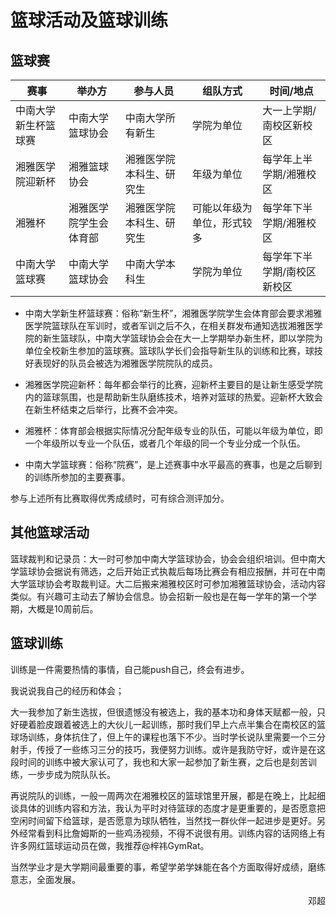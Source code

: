 # 篮球活动及篮球训练

## 篮球赛

|赛事|举办方|参与人员|组队方式|时间/地点|
|----|----|----|----|----|
|中南大学新生杯篮球赛|中南大学篮球协会|中南大学所有新生|学院为单位|大一上学期/南校区新校区|
|湘雅医学院迎新杯|湘雅篮球协会|湘雅医学院本科生、研究生|年级为单位|每学年上半学期/湘雅校区|
|湘雅杯|湘雅医学院学生会体育部|湘雅医学院本科生、研究生|可能以年级为单位，形式较多|每学年下半学期/湘雅校区|
|中南大学篮球赛|中南大学篮球协会|中南大学本科生|学院为单位|每学年下半学期/南校区新校区|

+ 中南大学新生杯篮球赛：俗称“新生杯”，湘雅医学院学生会体育部会要求湘雅医学院篮球队在军训时，或者军训之后不久，在相关群发布通知选拔湘雅医学院的新生篮球队，中南大学篮球协会会在大一上学期举办新生杯，即以学院为单位全校新生参加的篮球赛。篮球队学长们会指导新生队的训练和比赛，球技好表现好的队员会被选为湘雅医学院院队的成员。

+ 湘雅医学院迎新杯：每年都会举行的比赛，迎新杯主要目的是让新生感受学院内的篮球氛围，也是帮助新生队磨练技术，培养对篮球的热爱。迎新杯大致会在新生杯结束之后举行，比赛不会冲突。

+ 湘雅杯：体育部会根据实际情况分配年级专业的队伍，可能以年级为单位，即一个年级所以专业一个队伍，或者几个年级的同一个专业分成一个队伍。

+ 中南大学篮球赛：俗称“院赛”，是上述赛事中水平最高的赛事，也是之后聊到的训练所参加的主要赛事。

参与上述所有比赛取得优秀成绩时，可有综合测评加分。

## 其他篮球活动

篮球裁判和记录员：大一时可参加中南大学篮球协会，协会会组织培训。但中南大学篮球协会据说有筛选，之后开始正式执裁后每场比赛会有相应报酬，并可在中南大学篮球协会考取裁判证。大二后搬来湘雅校区时可参加湘雅篮球协会，活动内容类似。有兴趣可主动去了解协会信息。协会招新一般也是在每一学年的第一个学期，大概是10周前后。

## 篮球训练

训练是一件需要热情的事情，自己能push自己，终会有进步。

我说说我自己的经历和体会；

大一我参加了新生选拔，但很遗憾没有被选上，我的基本功和身体天赋都一般，只好硬着脸皮跟着被选上的大伙儿一起训练，那时我们早上六点半集合在南校区的篮球场训练，身体抗住了，但上午的课程也落下不少。当时学长说队里需要一个三分射手，传授了一些练习三分的技巧，我便努力训练。或许是我防守好，或许是在这段时间的训练中被大家认可了，我也和大家一起参加了新生赛，之后也是刻苦训练，一步步成为院队队长。

再说院队的训练，一般一周两次在湘雅校区的篮球馆里开展，都是在晚上，比起细谈具体的训练内容和方法，我认为平时对待篮球的态度才是更重要的，是否愿意把空闲时间留下给篮球，是否愿意为球队牺牲，当然找一群伙伴一起进步是更好。另外经常看到科比詹姆斯的一些鸡汤视频，不得不说很有用。训练内容的话网络上有许多网红篮球运动员在做，我推荐@梓祎GymRat。

当然学业才是大学期间最重要的事，希望学弟学妹能在各个方面取得好成绩，磨练意志，全面发展。

<p align="right">邓超</p>